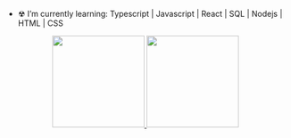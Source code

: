 - ☢ I’m currently learning: Typescript | Javascript | React | SQL | Nodejs | HTML | CSS

<div align="center">
  <a href="https://violaguilherme.github.io/my-profile/">
  <img height="165em" src="https://github-readme-stats.vercel.app/api?username=violaguilherme&show_icons=true&theme=gruvbox&include_all_commits=true&count_private=true"/>
  <img height="165em" src="https://github-readme-stats.vercel.app/api/top-langs/?username=violaguilherme&layout=compact&langs_count=7&theme=gruvbox"/>
</div>

